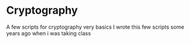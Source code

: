 # Cryptography
A few scripts for cryptography very basics
I wrote this few scripts some years ago when i was taking class
